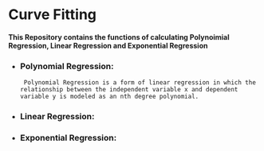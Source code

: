 # Curve Fitting
#### This Repository contains the functions of calculating Polynoimial Regression, Linear Regression and Exponential Regression 

- ### Polynomial Regression: 
       Polynomial Regression is a form of linear regression in which the relationship between the independent variable x and dependent variable y is modeled as an nth degree polynomial.

- ### Linear Regression: 

- ### Exponential Regression:
